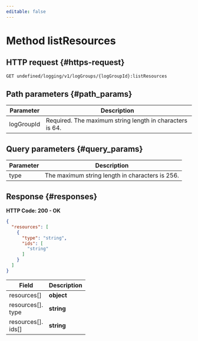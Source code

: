 ```yaml
---
editable: false
---
```


# Method listResources

 

 
## HTTP request {#https-request}
```
GET undefined/logging/v1/logGroups/{logGroupId}:listResources
```
 
## Path parameters {#path_params}
 
Parameter | Description
--- | ---
logGroupId | Required. The maximum string length in characters is 64.
 
## Query parameters {#query_params}
 
Parameter | Description
--- | ---
type | The maximum string length in characters is 256.
 
## Response {#responses}
**HTTP Code: 200 - OK**

```json 
{
  "resources": [
    {
      "type": "string",
      "ids": [
        "string"
      ]
    }
  ]
}
```

 
Field | Description
--- | ---
resources[] | **object**<br>
resources[].<br>type | **string**<br>
resources[].<br>ids[] | **string**<br>